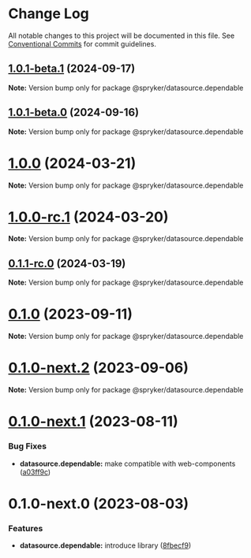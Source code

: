# Change Log

All notable changes to this project will be documented in this file.
See [Conventional Commits](https://conventionalcommits.org) for commit guidelines.

## [1.0.1-beta.1](http://172.31.33.130:9292/spryker-internal-ci/ui-components/compare/@spryker/datasource.dependable@1.0.1-beta.0...@spryker/datasource.dependable@1.0.1-beta.1) (2024-09-17)

**Note:** Version bump only for package @spryker/datasource.dependable





## [1.0.1-beta.0](http://172.31.33.130:9292/spryker-internal-ci/ui-components/compare/@spryker/datasource.dependable@1.0.0...@spryker/datasource.dependable@1.0.1-beta.0) (2024-09-16)

**Note:** Version bump only for package @spryker/datasource.dependable





# [1.0.0](https://github.com/spryker/ui-components/compare/@spryker/datasource.dependable@1.0.0-rc.1...@spryker/datasource.dependable@1.0.0) (2024-03-21)

**Note:** Version bump only for package @spryker/datasource.dependable





# [1.0.0-rc.1](https://github.com/spryker/ui-components/compare/@spryker/datasource.dependable@0.1.1-rc.0...@spryker/datasource.dependable@1.0.0-rc.1) (2024-03-20)

**Note:** Version bump only for package @spryker/datasource.dependable





## [0.1.1-rc.0](https://github.com/spryker/ui-components/compare/@spryker/datasource.dependable@0.1.0...@spryker/datasource.dependable@0.1.1-rc.0) (2024-03-19)

**Note:** Version bump only for package @spryker/datasource.dependable





# [0.1.0](https://github.com/spryker/ui-components/compare/@spryker/datasource.dependable@0.1.0-next.2...@spryker/datasource.dependable@0.1.0) (2023-09-11)

**Note:** Version bump only for package @spryker/datasource.dependable





# [0.1.0-next.2](https://github.com/spryker/ui-components/compare/@spryker/datasource.dependable@0.1.0-next.1...@spryker/datasource.dependable@0.1.0-next.2) (2023-09-06)

**Note:** Version bump only for package @spryker/datasource.dependable





# [0.1.0-next.1](https://github.com/spryker/ui-components/compare/@spryker/datasource.dependable@0.1.0-next.0...@spryker/datasource.dependable@0.1.0-next.1) (2023-08-11)


### Bug Fixes

* **datasource.dependable:** make compatible with web-components ([a03ff9c](https://github.com/spryker/ui-components/commit/a03ff9c2d965501bbf85de6513716a3d2089b697))





# 0.1.0-next.0 (2023-08-03)


### Features

* **datasource.dependable:** introduce library ([8fbecf9](https://github.com/spryker/ui-components/commit/8fbecf98a4130c70091bd502c8794741ea8207d6))
